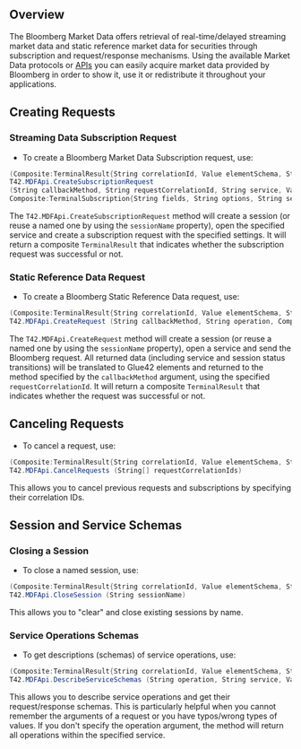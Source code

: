 ## Overview

The Bloomberg Market Data offers retrieval of real-time/delayed streaming market data and static reference market data for securities through subscription and request/response mechanisms. Using the available Market Data protocols or [APIs](../javascript/index.html) you can easily acquire market data provided by Bloomberg in order to show it, use it or redistribute it throughout your applications.

## Creating Requests

### Streaming Data Subscription Request

- To create a Bloomberg Market Data Subscription request, use:

```csharp
(Composite:TerminalResult{String correlationId, Value elementSchema, String message, Value requestSchema, Value responseSchemas, Bool success} result) 
T42.MDFApi.CreateSubscriptionRequest 
(String callbackMethod, String requestCorrelationId, String service, Value settings, 
Composite:TerminalSubscription{String fields, String options, String security, String subscriptionId}[] subscriptions)
```

The `T42.MDFApi.CreateSubscriptionRequest` method will create a session (or reuse a named one by using the `sessionName` property), open the specified service and create a subscription request with the specified settings. It will return a composite `TerminalResult` that indicates whether the subscription request was successful or not.

### Static Reference Data Request

- To create a Bloomberg Static Reference Data request, use:

```csharp
(Composite:TerminalResult{String correlationId, Value elementSchema, String message, Value requestSchema, Value responseSchemas, Bool success} result) 
T42.MDFApi.CreateRequest (String callbackMethod, String operation, Composite[] operationArgs, String requestCorrelationId, String service, Value settings)
```

The `T42.MDFApi.CreateRequest` method will create a session (or reuse a named one by using the `sessionName` property), open a service and send the Bloomberg request. All returned data (including service and session status transitions) will be translated to Glue42 elements and returned to the method specified by the `callbackMethod` argument, using the specified `requestCorrelationId`. It will return a composite `TerminalResult` that indicates whether the request was successful or not.

## Canceling Requests

- To cancel a request, use:

```csharp
(Composite:TerminalResult{String correlationId, Value elementSchema, String message, Value requestSchema, Value responseSchemas, Bool success}[] result) 
T42.MDFApi.CancelRequests (String[] requestCorrelationIds)
```

This allows you to cancel previous requests and subscriptions by specifying their correlation IDs.

## Session and Service Schemas

### Closing a Session

- To close a named session, use:

```csharp
(Composite:TerminalResult{String correlationId, Value elementSchema, String message, Value requestSchema, Value responseSchemas, Bool success} result) 
T42.MDFApi.CloseSession (String sessionName)
```

This allows you to "clear" and close existing sessions by name.

### Service Operations Schemas

- To get descriptions (schemas) of service operations, use:

```csharp
(Composite:TerminalResult{String correlationId, Value elementSchema, String message, Value requestSchema, Value responseSchemas, Bool success} result) 
T42.MDFApi.DescribeServiceSchemas (String operation, String service, Value settings)
```

This allows you to describe service operations and get their request/response schemas. This is particularly helpful when you cannot remember the arguments of a request or you have typos/wrong types of values. If you don't specify the operation argument, the method will return all operations within the specified service. 